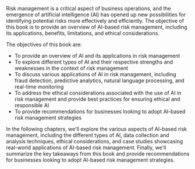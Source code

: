 
Risk management is a critical aspect of business operations, and the emergence of artificial intelligence (AI) has opened up new possibilities for identifying potential risks more effectively and efficiently. The objective of this book is to provide an overview of AI-based risk management, including its applications, benefits, limitations, and ethical considerations.

The objectives of this book are:

* To provide an overview of AI and its applications in risk management
* To explore different types of AI and their respective strengths and weaknesses in the context of risk management
* To discuss various applications of AI in risk management, including fraud detection, predictive analytics, natural language processing, and real-time monitoring
* To address the ethical considerations associated with the use of AI in risk management and provide best practices for ensuring ethical and responsible AI
* To provide recommendations for businesses looking to adopt AI-based risk management strategies

In the following chapters, we'll explore the various aspects of AI-based risk management, including the different types of AI, data collection and analysis techniques, ethical considerations, and case studies showcasing real-world applications of AI-based risk management. Finally, we'll summarize the key takeaways from this book and provide recommendations for businesses looking to adopt AI-based risk management strategies.
